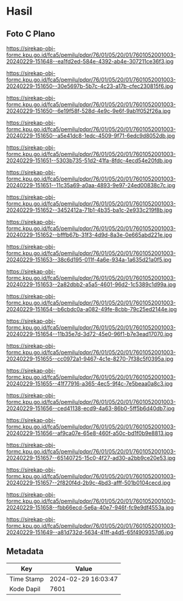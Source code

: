 # Hasil

## Foto C Plano

https://sirekap-obj-formc.kpu.go.id/fca5/pemilu/pdpr/76/01/05/20/01/7601052001003-20240229-151648--ea1fd2ed-584e-4392-ab4e-307211ce36f3.jpg

https://sirekap-obj-formc.kpu.go.id/fca5/pemilu/pdpr/76/01/05/20/01/7601052001003-20240229-151650--30e5697b-5b7c-4c23-a17b-cfec230815f6.jpg

https://sirekap-obj-formc.kpu.go.id/fca5/pemilu/pdpr/76/01/05/20/01/7601052001003-20240229-151650--6e19f58f-528d-4e9c-9e6f-9ab1f052f26a.jpg

https://sirekap-obj-formc.kpu.go.id/fca5/pemilu/pdpr/76/01/05/20/01/7601052001003-20240229-151650--a5e41dc8-1edc-4509-9f71-6edc9d8052db.jpg

https://sirekap-obj-formc.kpu.go.id/fca5/pemilu/pdpr/76/01/05/20/01/7601052001003-20240229-151651--5303b735-51d2-41fa-8fdc-4ecd54e20fdb.jpg

https://sirekap-obj-formc.kpu.go.id/fca5/pemilu/pdpr/76/01/05/20/01/7601052001003-20240229-151651--11c35a69-a0aa-4893-9e97-24ed00838c7c.jpg

https://sirekap-obj-formc.kpu.go.id/fca5/pemilu/pdpr/76/01/05/20/01/7601052001003-20240229-151652--3452412a-71b1-4b35-ba1c-2e933c219f8b.jpg

https://sirekap-obj-formc.kpu.go.id/fca5/pemilu/pdpr/76/01/05/20/01/7601052001003-20240229-151652--bfffb67b-31f3-4d9d-8a3e-0e665abd221e.jpg

https://sirekap-obj-formc.kpu.go.id/fca5/pemilu/pdpr/76/01/05/20/01/7601052001003-20240229-151653--38c6d195-011f-4a6e-934a-1a635d21a0f5.jpg

https://sirekap-obj-formc.kpu.go.id/fca5/pemilu/pdpr/76/01/05/20/01/7601052001003-20240229-151653--2a82dbb2-a5a5-4601-96d2-1c5389c1d99a.jpg

https://sirekap-obj-formc.kpu.go.id/fca5/pemilu/pdpr/76/01/05/20/01/7601052001003-20240229-151654--b6cbdc0a-a082-49fe-8cbb-79c25ed2144e.jpg

https://sirekap-obj-formc.kpu.go.id/fca5/pemilu/pdpr/76/01/05/20/01/7601052001003-20240229-151654--11b35e7d-3d72-45e0-96f1-b7e3ead17070.jpg

https://sirekap-obj-formc.kpu.go.id/fca5/pemilu/pdpr/76/01/05/20/01/7601052001003-20240229-151655--cc0972a1-9467-4c1e-8270-7f38c5f0395a.jpg

https://sirekap-obj-formc.kpu.go.id/fca5/pemilu/pdpr/76/01/05/20/01/7601052001003-20240229-151655--41f77916-a365-4ec5-9f4c-7e5beaa0a8c3.jpg

https://sirekap-obj-formc.kpu.go.id/fca5/pemilu/pdpr/76/01/05/20/01/7601052001003-20240229-151656--ced41138-ecd9-4a63-86b0-5ff5b6d40db7.jpg

https://sirekap-obj-formc.kpu.go.id/fca5/pemilu/pdpr/76/01/05/20/01/7601052001003-20240229-151656--af9ca07e-65e8-460f-a50c-bd1f0b9e8813.jpg

https://sirekap-obj-formc.kpu.go.id/fca5/pemilu/pdpr/76/01/05/20/01/7601052001003-20240229-151657--65140725-15c0-4f27-ad30-a2bb9ce20e53.jpg

https://sirekap-obj-formc.kpu.go.id/fca5/pemilu/pdpr/76/01/05/20/01/7601052001003-20240229-151657--2f820f4d-2b9c-4bd3-afff-501b0104cecd.jpg

https://sirekap-obj-formc.kpu.go.id/fca5/pemilu/pdpr/76/01/05/20/01/7601052001003-20240229-151658--fbb66ecd-5e6a-40e7-946f-fc9e9df4553a.jpg

https://sirekap-obj-formc.kpu.go.id/fca5/pemilu/pdpr/76/01/05/20/01/7601052001003-20240229-151649--a81d732d-5634-41ff-a4d5-65f4909357d6.jpg


## Metadata

| Key        | Value               |
| ---------- | ------------------- |
| Time Stamp | 2024-02-29 16:03:47 |
| Kode Dapil | 7601                |



